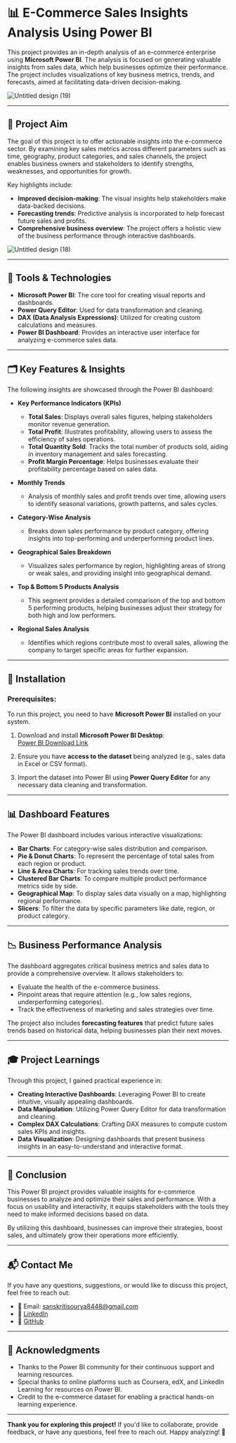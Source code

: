 # 📊 E-Commerce Sales Insights Analysis Using Power BI

This project provides an in-depth analysis of an e-commerce enterprise using **Microsoft Power BI**. The analysis is focused on generating valuable insights from sales data, which help businesses optimize their performance. The project includes visualizations of key business metrics, trends, and forecasts, aimed at facilitating data-driven decision-making.

![Untitled design (19)](https://github.com/user-attachments/assets/e4ef34db-80c4-46d9-b2fa-1416a16f6425)

---

## 🎯 Project Aim

The goal of this project is to offer actionable insights into the e-commerce sector. By examining key sales metrics across different parameters such as time, geography, product categories, and sales channels, the project enables business owners and stakeholders to identify strengths, weaknesses, and opportunities for growth.

Key highlights include:

- **Improved decision-making**: The visual insights help stakeholders make data-backed decisions.
- **Forecasting trends**: Predictive analysis is incorporated to help forecast future sales and profits.
- **Comprehensive business overview**: The project offers a holistic view of the business performance through interactive dashboards.

![Untitled design (18)](https://github.com/user-attachments/assets/dec18bee-542c-4aa8-903d-a10c41a628c7)

---

## 🧰 Tools & Technologies

- **Microsoft Power BI**: The core tool for creating visual reports and dashboards.
- **Power Query Editor**: Used for data transformation and cleaning.
- **DAX (Data Analysis Expressions)**: Utilized for creating custom calculations and measures.
- **Power BI Dashboard**: Provides an interactive user interface for analyzing e-commerce sales data.

---

## 🗂️ Key Features & Insights

The following insights are showcased through the Power BI dashboard:

- **Key Performance Indicators (KPIs)**  
  - **Total Sales**: Displays overall sales figures, helping stakeholders monitor revenue generation.
  - **Total Profit**: Illustrates profitability, allowing users to assess the efficiency of sales operations.
  - **Total Quantity Sold**: Tracks the total number of products sold, aiding in inventory management and sales forecasting.
  - **Profit Margin Percentage**: Helps businesses evaluate their profitability percentage based on sales data.

- **Monthly Trends**  
  - Analysis of monthly sales and profit trends over time, allowing users to identify seasonal variations, growth patterns, and sales cycles.

- **Category-Wise Analysis**  
  - Breaks down sales performance by product category, offering insights into top-performing and underperforming product lines.

- **Geographical Sales Breakdown**  
  - Visualizes sales performance by region, highlighting areas of strong or weak sales, and providing insight into geographical demand.

- **Top & Bottom 5 Products Analysis**  
  - This segment provides a detailed comparison of the top and bottom 5 performing products, helping businesses adjust their strategy for both high and low performers.

- **Regional Sales Analysis**  
  - Identifies which regions contribute most to overall sales, allowing the company to target specific areas for further expansion.

---

## 🔧 Installation

### Prerequisites:
To run this project, you need to have **Microsoft Power BI** installed on your system.

1. Download and install **Microsoft Power BI Desktop**:  
   [Power BI Download Link](https://powerbi.microsoft.com/en-us/downloads/)
   
2. Ensure you have **access to the dataset** being analyzed (e.g., sales data in Excel or CSV format).

3. Import the dataset into Power BI using **Power Query Editor** for any necessary data cleaning and transformation.

---

## 📊 Dashboard Features

The Power BI dashboard includes various interactive visualizations:

- **Bar Charts**: For category-wise sales distribution and comparison.
- **Pie & Donut Charts**: To represent the percentage of total sales from each region or product.
- **Line & Area Charts**: For tracking sales trends over time.
- **Clustered Bar Charts**: To compare multiple product performance metrics side by side.
- **Geographical Map**: To display sales data visually on a map, highlighting regional performance.
- **Slicers**: To filter the data by specific parameters like date, region, or product category.

---

## 📉 Business Performance Analysis

The dashboard aggregates critical business metrics and sales data to provide a comprehensive overview. It allows stakeholders to:

- Evaluate the health of the e-commerce business.
- Pinpoint areas that require attention (e.g., low sales regions, underperforming categories).
- Track the effectiveness of marketing and sales strategies over time.

The project also includes **forecasting features** that predict future sales trends based on historical data, helping businesses plan their next moves.

---

## 🎓 Project Learnings

Through this project, I gained practical experience in:

- **Creating Interactive Dashboards**: Leveraging Power BI to create intuitive, visually appealing dashboards.
- **Data Manipulation**: Utilizing Power Query Editor for data transformation and cleaning.
- **Complex DAX Calculations**: Crafting DAX measures to compute custom sales KPIs and insights.
- **Data Visualization**: Designing dashboards that present business insights in an easy-to-understand and interactive format.

---

## 🌱 Conclusion

This Power BI project provides valuable insights for e-commerce businesses to analyze and optimize their sales and performance. With a focus on usability and interactivity, it equips stakeholders with the tools they need to make informed decisions based on data.

By utilizing this dashboard, businesses can improve their strategies, boost sales, and ultimately grow their operations more efficiently.

---

## 📬 Contact Me

If you have any questions, suggestions, or would like to discuss this project, feel free to reach out:

- 📧 Email: [sanskritisourya8448@gmail.com](mailto:sanskrititsourya8448@gmail.com)
- 🔗 [LinkedIn](https://www.linkedin.com/in/sanskriti-sourya-aagarwal8448/)
- 🐙 [GitHub](https://github.com/sanskriti-sourya)

---

## 👏 Acknowledgments

- Thanks to the Power BI community for their continuous support and learning resources.
- Special thanks to online platforms such as Coursera, edX, and LinkedIn Learning for resources on Power BI.
- Credit to the e-commerce dataset for enabling a practical hands-on learning experience.

---

**Thank you for exploring this project!** If you'd like to collaborate, provide feedback, or have any questions, feel free to reach out. Happy analyzing! 🌟
